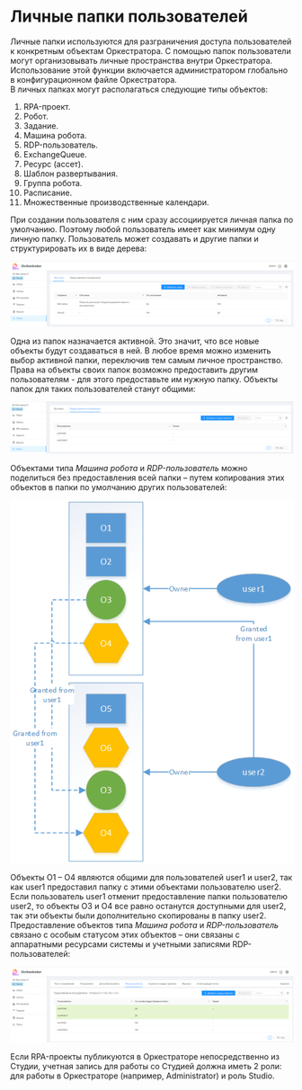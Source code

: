 # Личные папки пользователей

Личные папки используются для разграничения доступа пользователей к конкретным объектам Оркестратора. С помощью папок пользователи могут организовывать личные пространства внутри Оркестратора. Использование этой функции включается администратором глобально в конфигурационном файле Оркестратора.\
В личных папках могут располагаться следующие типы объектов:

1.	RPA-проект.
2.	Робот.
3.	Задание.
4.	Машина робота.
5.	RDP-пользователь.
6.	ExchangeQueue.
7.	Ресурс (ассет).
8.	Шаблон развертывания.
9.	Группа робота.
10.	Расписание.
11.	Множественные производственные календари.

При создании пользователя с ним сразу ассоциируется личная папка по умолчанию. Поэтому любой пользователь имеет как минимум одну личную папку. Пользователь может создавать и другие папки и структурировать их в виде дерева:

![](<../../../.gitbook/assets/Личные папки.png>)

Одна из папок назначается активной. Это значит, что все новые объекты будут создаваться в ней. В любое время можно изменить выбор активной папки, переключив тем самым личное пространство.
Права на объекты своих папок возможно предоставить другим пользователям - для этого предоставьте им нужную папку. Объекты папок для таких пользователей станут общими:

![](<../../../.gitbook/assets/Предоставление папки пользователю.png>)

Объектами типа *Машина робота* и *RDP-пользователь* можно поделиться без предоставления всей папки – путем копирования этих объектов в папки по умолчанию других пользователей: 

![](<../../../.gitbook/assets/Схема личных папок юзеров.png>)

Объекты O1 – O4 являются общими для пользователей user1 и user2, так как user1 предоставил папку с этими объектами пользователю user2. Если пользователь user1 отменит предоставление папки пользователю user2, то объекты O3 и O4 все равно останутся доступными для user2, так эти объекты были дополнительно скопированы в папку user2.
Предоставление объектов типа *Машина робота* и *RDP-пользователь* связано с особым статусом этих объектов – они связаны с аппаратными ресурсами системы и учетными записями RDP-пользователей:

![](<../../../.gitbook/assets/Предоставление объектов.png>)

Если RPA-проекты публикуются в Оркестраторе непосредственно из Студии, учетная запись для работы со Студией должна иметь 2 роли: для работы в Оркестраторе (например, Administrator) и роль Studio.

